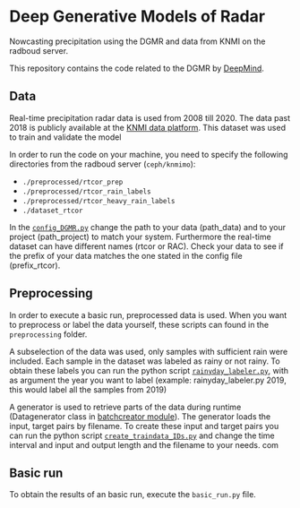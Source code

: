 # Deep Generative Models of Radar 
Nowcasting precipitation using the DGMR and data from KNMI on the radboud server. 

This repository contains the code related to the DGMR by [DeepMind](https://github.com/deepmind/deepmind-research/tree/master/nowcasting).

## Data 
Real-time precipitation radar data is used from 2008 till 2020. The data past 2018 is publicly available at the [KNMI data platform](https://api.dataplatform.knmi.nl/open-data/v1/datasets/nl_rdr_data_rtcor_5m_tar/versions/1.0/files). This dataset was used to train and validate the model

In order to run the code on your machine, you need to specify the following directories from the radboud server (`ceph/knmimo`):
- `./preprocessed/rtcor_prep`
- `./preprocessed/rtcor_rain_labels`
- `./preprocessed/rtcor_heavy_rain_labels`
- `./dataset_rtcor`

In the [`config_DGMR.py`](https://github.com/charlottecvn/sprecipitation-nowcasting-GANs-RU/blob/main/config_GAN.py) change the path to your data (path_data) and to your project (path_project) to match your system. Furthermore the real-time dataset can have different names (rtcor or RAC). Check your data to see if the prefix of your data matches the one stated in the config file (prefix_rtcor).

## Preprocessing 
In order to execute a basic run, preprocessed data is used. When you want to preprocess or label the data yourself, these scripts can found in the `preprocessing` folder.

A subselection of the data was used, only samples with sufficient rain were included. Each sample in the dataset was labeled as rainy or not rainy.
To obtain these labels you can run the python script [`rainyday_labeler.py`](https://github.com/charlottecvn/precipitation-nowcasting-GANs-RU/blob/main/preprocessing/rainyday_labeler.py), with as argument the year you want to label (example: rainyday_labeler.py 2019, this would label all the samples from 2019)

A generator is used to retrieve parts of the data during runtime (Datagenerator class in [batchcreator module](https://github.com/charlottecvn/precipitation-nowcasting-GANs-RU/blob/main/batchcreator_GAN.py)). The generator loads the input, target pairs by filename. To create these input and target pairs you can run the python script [`create_traindata_IDs.py`](https://github./charlottecvn/precipitation-nowcasting-GANs-RU/blob/main/preprocessing/create_traindata_IDs.py) and change the time interval and input and output length and the filename to your needs.
com

## Basic run 
To obtain the results of an basic run, execute the `basic_run.py` file.  